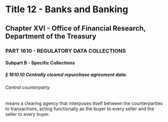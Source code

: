 
# Title 12 - Banks and Banking
## Chapter XVI - Office of Financial Research, Department of the Treasury
### PART 1610 - REGULATORY DATA COLLECTIONS
#### Subpart B - Specific Collections
##### § 1610.10 Centrally cleared repurchase agreement data.
###### Central counterparty

means a clearing agency that interposes itself between the counterparties to transactions, acting functionally as the buyer to every seller and the seller to every buyer.
